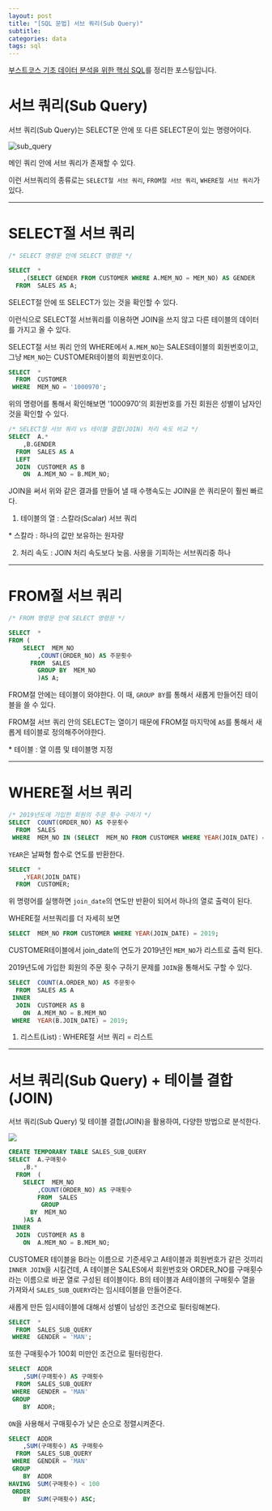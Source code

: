 ```yaml
---
layout: post
title: "[SQL 문법] 서브 쿼리(Sub Query)"
subtitle:
categories: data
tags: sql
---
```


[부스트코스 기초 데이터 분석을 위한 핵심 SQL](https://www.boostcourse.org/ds102/joinLectures/114920)를 정리한 포스팅입니다.

# 서브 쿼리(Sub Query)

서브 쿼리(Sub Query)는 SELECT문 안에 또 다른 SELECT문이 있는 명령어이다.

![sub_query](https://cphinf.pstatic.net/mooc/20210305_136/1614903608992WnyUl_PNG/image.PNG)

메인 쿼리 안에 서브 쿼리가 존재할 수 있다.

이런 서브쿼리의 종류로는 `SELECT절 서브 쿼리`, `FROM절 서브 쿼리`, `WHERE절 서브 쿼리`가 있다.

---

# SELECT절 서브 쿼리

```sql
/* SELECT 명령문 안에 SELECT 명령문 */

SELECT  *
	,(SELECT GENDER FROM CUSTOMER WHERE A.MEM_NO = MEM_NO) AS GENDER
  FROM  SALES AS A;
```

SELECT절 안에 또 SELECT가 있는 것을 확인할 수 있다.

이런식으로 SELECT절 서브쿼리를 이용하면 JOIN을 쓰지 않고 다른 테이블의 데이터를 가지고 올 수 있다.

SELECT절 서브 쿼리 안의 WHERE에서 `A.MEM_NO`는 SALES테이블의 회원번호이고, 그냥 `MEM_NO`는 CUSTOMER테이블의 회원번호이다.

```sql
SELECT  *
  FROM  CUSTOMER
 WHERE  MEM_NO = '1000970';
```

위의 명령어를 통해서 확인해보면 '1000970'의 회원번호를 가진 회원은 성별이 남자인것을 확인할 수 있다.

```sql
/* SELECT절 서브 쿼리 vs 테이블 결합(JOIN) 처리 속도 비교 */
SELECT  A.*
	,B.GENDER
  FROM  SALES AS A
  LEFT
  JOIN  CUSTOMER AS B
    ON  A.MEM_NO = B.MEM_NO;
```

JOIN을 써서 위와 같은 결과를 만들어 낼 때 수행속도는 JOIN을 쓴 쿼리문이 훨씬 빠르다.

1. 테이블의 열 : 스칼라(Scalar) 서브 쿼리

\* 스칼라 : 하나의 값만 보유하는 원자량

2. 처리 속도 : JOIN 처리 속도보다 늦음. 사용을 기피하는 서브쿼리중 하나

---

# FROM절 서브 쿼리

```sql
/* FROM 명령문 안에 SELECT 명령문 */

SELECT  *
FROM (
	SELECT  MEM_NO
		,COUNT(ORDER_NO) AS 주문횟수
      FROM  SALES
		GROUP BY  MEM_NO
		)AS A;
```

FROM절 안에는 테이블이 와야한다. 이 때, `GROUP BY`를 통해서 새롭게 만들어진 테이블을 쓸 수 있다.

FROM절 서브 쿼리 안의 SELECT는 열이기 때문에 FROM절 마지막에 `AS`를 통해서 새롭게 테이블로 정의해주어야한다.

\* 테이블 : 열 이름 및 테이블명 지정

---

# WHERE절 서브 쿼리

```sql
/* 2019년도에 가입한 회원의 주문 횟수 구하기 */
SELECT  COUNT(ORDER_NO) AS 주문횟수
  FROM  SALES
 WHERE  MEM_NO IN (SELECT  MEM_NO FROM CUSTOMER WHERE YEAR(JOIN_DATE) = 2019);
```

`YEAR`은 날짜형 함수로 연도를 반환한다.

```sql
SELECT  *
	,YEAR(JOIN_DATE)
  FROM  CUSTOMER;
```

위 명령어를 실행하면 `join_date`의 연도만 반환이 되어서 하나의 열로 출력이 된다.

WHERE절 서브쿼리를 더 자세히 보면

```sql
SELECT  MEM_NO FROM CUSTOMER WHERE YEAR(JOIN_DATE) = 2019;
```

CUSTOMER테이블에서 join_date의 연도가 2019년인 `MEM_NO`가 리스트로 출력 된다.

2019년도에 가입한 회원의 주문 횟수 구하기 문제를 `JOIN`을 통해서도 구할 수 있다.

```sql
SELECT  COUNT(A.ORDER_NO) AS 주문횟수
  FROM  SALES AS A
 INNER
  JOIN  CUSTOMER AS B
    ON  A.MEM_NO = B.MEM_NO
 WHERE  YEAR(B.JOIN_DATE) = 2019;
```

1. 리스트(List) : WHERE절 서브 쿼리 = 리스트

---

# 서브 쿼리(Sub Query) + 테이블 결합(JOIN)

서브 쿼리(Sub Query) 및 테이블 결합(JOIN)을 활용하여, 다양한 방법으로 분석한다.

![](https://cphinf.pstatic.net/mooc/20210309_49/1615295494896vpb6j_PNG/_2.png)

```sql
CREATE TEMPORARY TABLE SALES_SUB_QUERY
SELECT  A.구매횟수
	,B.*
  FROM  (
	SELECT  MEM_NO
		,COUNT(ORDER_NO) AS 구매횟수
        FROM  SALES
		 GROUP
      BY  MEM_NO
	)AS A
 INNER
  JOIN  CUSTOMER AS B
    ON  A.MEM_NO = B.MEM_NO;
```

CUSTOMER 테이블을 B라는 이름으로 기준세우고 A테이블과 회원번호가 같은 것끼리 `INNER JOIN`을 시킬건데, A 테이블은 SALES에서 회원번호와 ORDER_NO를 구매횟수라는 이름으로 바꾼 열로 구성된 테이블이다. B의 테이블과 A테이블의 구매횟수 열을 가져와서 `SALES_SUB_QUERY`라는 임시테이블을 만들어준다.

새롭게 만든 임시테이블에 대해서 성별이 남성인 조건으로 필터링해본다.

```sql
SELECT  *
  FROM  SALES_SUB_QUERY
 WHERE  GENDER = 'MAN';
```

또한 구매횟수가 100회 미만인 조건으로 필터링한다.

```sql
SELECT  ADDR
	,SUM(구매횟수) AS 구매횟수
  FROM  SALES_SUB_QUERY
 WHERE  GENDER = 'MAN'
 GROUP
    BY  ADDR;
```

`ON`을 사용해서 구매횟수가 낮은 순으로 정렬시켜준다.

```sql
SELECT  ADDR
	,SUM(구매횟수) AS 구매횟수
  FROM  SALES_SUB_QUERY
 WHERE  GENDER = 'MAN'
 GROUP
    BY  ADDR
HAVING  SUM(구매횟수) < 100
 ORDER
    BY  SUM(구매횟수) ASC;
```
